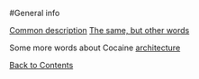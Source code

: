 #General info


[Common description](http://api.yandex.com/cocaine/)
[The same, but other words](https://github.com/cocaine/cocaine-core/blob/master/README.md)

Some more words about Cocaine [architecture](https://github.com/cocaine/cocaine-core/wiki/architecture)

[Back to Contents](contents.md)
